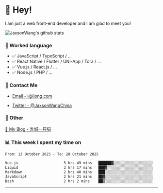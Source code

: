 # 👋 Hey!

I am just a web front-end developer and I am glad to meet you!

![JaxsonWang's github stats](https://github-readme-stats.vercel.app/api?username=JaxsonWang&&show_icons=true&&title_color=1abc9c&&icon_color=1abc9c)


### 📝 Worked language

- ✅ JavaScript / TypeScript / ...
- ✅ React Native / Flutter / UNI-App / Tora / ...
- ✅ Vue.js / React.js / ...
- ✅ Node.js / PHP / ...

### 📮 Contact Me

- [Email - i@iiong.com](mailto:i@iiong.com)

- [Twitter - @JaxsonWangChina](https://twitter.com/JaxsonWangChina)

### 🤪 Other

[📌 My Blog - 淮城一只猫](https://iiong.com)

### 📊 This week I spent my time on

<!--START_SECTION:waka-->

```txt
From: 13 October 2025 - To: 20 October 2025

Vue.js                     5 hrs 49 mins   ██████▓░░░░░░░░░░░░░░░░░░   26.12 %
Liquid                     3 hrs 17 mins   ███▓░░░░░░░░░░░░░░░░░░░░░   14.81 %
Markdown                   2 hrs 40 mins   ███░░░░░░░░░░░░░░░░░░░░░░   12.04 %
JavaScript                 2 hrs 21 mins   ██▓░░░░░░░░░░░░░░░░░░░░░░   10.56 %
Bash                       2 hrs 2 mins    ██▒░░░░░░░░░░░░░░░░░░░░░░   09.14 %
```

<!--END_SECTION:waka-->

---
